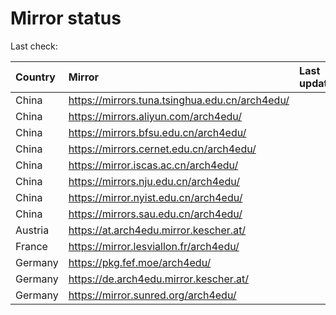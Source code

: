 <script src="./time.js"></script>
# Mirror status
Last check: <script type="text/javascript">localize(1736313692.962215);</script>

|Country|Mirror|Last update|
|:------|:-----|:----------|
|China|https://mirrors.tuna.tsinghua.edu.cn/arch4edu/|<script type="text/javascript">localize(1736275759);</script>|
|China|https://mirrors.aliyun.com/arch4edu/|<script type="text/javascript">localize(1736275759);</script>|
|China|https://mirrors.bfsu.edu.cn/arch4edu/|<script type="text/javascript">localize(1736275759);</script>|
|China|https://mirrors.cernet.edu.cn/arch4edu/|<script type="text/javascript">localize(1736275759);</script>|
|China|https://mirror.iscas.ac.cn/arch4edu/|<script type="text/javascript">localize(1736275759);</script>|
|China|https://mirrors.nju.edu.cn/arch4edu/|<script type="text/javascript">localize(1736232159);</script>|
|China|https://mirror.nyist.edu.cn/arch4edu/|<script type="text/javascript">localize(1736275759);</script>|
|China|https://mirrors.sau.edu.cn/arch4edu/|<script type="text/javascript">localize(1731653531);</script>|
|Austria|https://at.arch4edu.mirror.kescher.at/|<script type="text/javascript">localize(1736275759);</script>|
|France|https://mirror.lesviallon.fr/arch4edu/|<script type="text/javascript">localize(1736275759);</script>|
|Germany|https://pkg.fef.moe/arch4edu/|<script type="text/javascript">localize(1736275759);</script>|
|Germany|https://de.arch4edu.mirror.kescher.at/|<script type="text/javascript">localize(1736275759);</script>|
|Germany|https://mirror.sunred.org/arch4edu/|<script type="text/javascript">localize(1736275759);</script>|

<script src="./tablefilter/tablefilter.js"></script>
<script src="./table.js"></script>